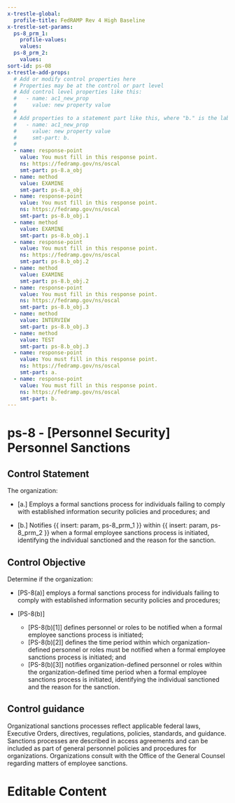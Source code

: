 ```yaml
---
x-trestle-global:
  profile-title: FedRAMP Rev 4 High Baseline
x-trestle-set-params:
  ps-8_prm_1:
    profile-values:
    values:
  ps-8_prm_2:
    values:
sort-id: ps-08
x-trestle-add-props:
  # Add or modify control properties here
  # Properties may be at the control or part level
  # Add control level properties like this:
  #   - name: ac1_new_prop
  #     value: new property value
  #
  # Add properties to a statement part like this, where "b." is the label of the target statement part
  #   - name: ac1_new_prop
  #     value: new property value
  #     smt-part: b.
  #
  - name: response-point
    value: You must fill in this response point.
    ns: https://fedramp.gov/ns/oscal
    smt-part: ps-8.a_obj
  - name: method
    value: EXAMINE
    smt-part: ps-8.a_obj
  - name: response-point
    value: You must fill in this response point.
    ns: https://fedramp.gov/ns/oscal
    smt-part: ps-8.b_obj.1
  - name: method
    value: EXAMINE
    smt-part: ps-8.b_obj.1
  - name: response-point
    value: You must fill in this response point.
    ns: https://fedramp.gov/ns/oscal
    smt-part: ps-8.b_obj.2
  - name: method
    value: EXAMINE
    smt-part: ps-8.b_obj.2
  - name: response-point
    value: You must fill in this response point.
    ns: https://fedramp.gov/ns/oscal
    smt-part: ps-8.b_obj.3
  - name: method
    value: INTERVIEW
    smt-part: ps-8.b_obj.3
  - name: method
    value: TEST
    smt-part: ps-8.b_obj.3
  - name: response-point
    value: You must fill in this response point.
    ns: https://fedramp.gov/ns/oscal
    smt-part: a.
  - name: response-point
    value: You must fill in this response point.
    ns: https://fedramp.gov/ns/oscal
    smt-part: b.
---
```


# ps-8 - \[Personnel Security\] Personnel Sanctions

## Control Statement

The organization:

- \[a.\] Employs a formal sanctions process for individuals failing to comply with established information security policies and procedures; and

- \[b.\] Notifies {{ insert: param, ps-8_prm_1 }} within {{ insert: param, ps-8_prm_2 }} when a formal employee sanctions process is initiated, identifying the individual sanctioned and the reason for the sanction.

## Control Objective

Determine if the organization:

- \[PS-8(a)\] employs a formal sanctions process for individuals failing to comply with established information security policies and procedures;

- \[PS-8(b)\]

  - \[PS-8(b)[1]\] defines personnel or roles to be notified when a formal employee sanctions process is initiated;
  - \[PS-8(b)[2]\] defines the time period within which organization-defined personnel or roles must be notified when a formal employee sanctions process is initiated; and
  - \[PS-8(b)[3]\] notifies organization-defined personnel or roles within the organization-defined time period when a formal employee sanctions process is initiated, identifying the individual sanctioned and the reason for the sanction.

## Control guidance

Organizational sanctions processes reflect applicable federal laws, Executive Orders, directives, regulations, policies, standards, and guidance. Sanctions processes are described in access agreements and can be included as part of general personnel policies and procedures for organizations. Organizations consult with the Office of the General Counsel regarding matters of employee sanctions.

# Editable Content

<!-- Make additions and edits below -->
<!-- The above represents the contents of the control as received by the profile, prior to additions. -->
<!-- If the profile makes additions to the control, they will appear below. -->
<!-- The above markdown may not be edited but you may edit the content below, and/or introduce new additions to be made by the profile. -->
<!-- If there is a yaml header at the top, parameter values may be edited. Use --set-parameters to incorporate the changes during assembly. -->
<!-- The content here will then replace what is in the profile for this control, after running profile-assemble. -->
<!-- The added parts in the profile for this control are below.  You may edit them and/or add new ones. -->
<!-- Each addition must have a heading either of the form ## Control my_addition_name -->
<!-- or ## Part a. (where the a. refers to one of the control statement labels.) -->
<!-- "## Control" parts are new parts added after the statement part. -->
<!-- "## Part" parts are new parts added into the top-level statement part with that label. -->
<!-- Subparts may be added with nested hash levels of the form ### My Subpart Name -->
<!-- underneath the parent ## Control or ## Part being added -->
<!-- See https://ibm.github.io/compliance-trestle/tutorials/ssp_profile_catalog_authoring/ssp_profile_catalog_authoring for guidance. -->
